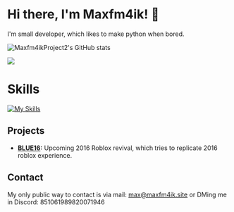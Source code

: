 # Hi there, I'm Maxfm4ik! 👋

I'm small developer, which likes to make python when bored.

![Maxfm4ikProject2's GitHub stats](https://github-readme-stats.vercel.app/api?username=maxfm4ikprojects2&theme=radical)

![](https://komarev.com/ghpvc/?username=Maxfm4ikprojects2)

# Skills
[![My Skills](https://skillicons.dev/icons?i=py,js,lua,java,vscode,html,css,windows,azure,cloudflare)](https://skillicons.dev)

## Projects
- **[BLUE16](https://github.com/blue16-team):** Upcoming 2016 Roblox revival, which tries to replicate 2016 roblox experience.

## Contact
My only public way to contact is via mail: max@maxfm4ik.site or DMing me in Discord: 851061989820071946

